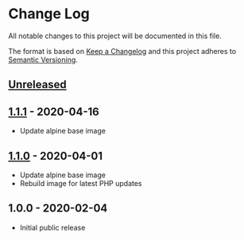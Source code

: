 # Change Log

All notable changes to this project will be documented in this file.

The format is based on [Keep a Changelog](http://keepachangelog.com/)
and this project adheres to [Semantic Versioning](http://semver.org/).

## [Unreleased]

## [1.1.1] - 2020-04-16
- Update alpine base image

## [1.1.0] - 2020-04-01
- Update alpine base image
- Rebuild image for latest PHP updates

## 1.0.0 - 2020-02-04

- Initial public release

[Unreleased]: https://github.com/gmitirol/alpine311-php73/compare/1.1.1...HEAD
[1.1.1]: https://github.com/gmitirol/alpine310-php73/compare/1.1.0...1.1.1
[1.1.0]: https://github.com/gmitirol/alpine310-php73/compare/1.0.0...1.1.0


